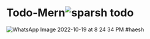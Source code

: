 # Todo-Mern![sparsh todo](https://user-images.githubusercontent.com/71871246/175825896-9ff39d05-963f-4e48-9760-fa0854ea7064.png)
![WhatsApp Image 2022-10-19 at 8 24 34 PM](https://user-images.githubusercontent.com/95332934/200945071-55aa9a8e-660c-4ed3-9c1e-818bc7f6a6e8.jpeg)
#haesh

